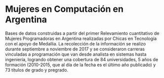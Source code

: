 # Mujeres en Computación en Argentina

Bases de datos construidas a partir del primer Relevamiento cuantitativo de Mujeres Programadoras en Argentina realizadas por Chicas en Tecnología con el apoyo de Medallia. La recolección de la información se realizo durante septiembre a noviembre de 2017 y se consideraron carreras vinculadas a programación que van desde analista en sistemas hasta ingeniería, logrando obtener una cobertura de 84 universidades, 5 años de formación (2010-2015, que al día de la fecha es el último año publicado) y 73 títulos de grado y pregrado. 
